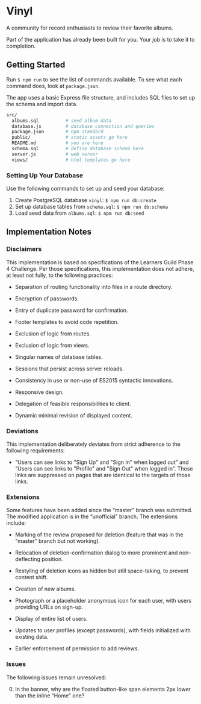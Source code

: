 # Vinyl

A community for record enthusiasts to review their favorite albums.

Part of the application has already been built for you. Your job is to take it to completion.

## Getting Started

Run `$ npm run` to see the list of commands available. To see what each command does, look at `package.json`.

The app uses a basic Express file structure, and includes SQL files to set up the schema and import data.

```sh
src/
  albums.sql          # seed album data
  database.js         # database connection and queries
  package.json        # npm standard
  public/             # static assets go here
  README.md           # you are here
  schema.sql          # define database schema here
  server.js           # web server
  views/              # html templates go here
```

### Setting Up Your Database

Use the following commands to set up and seed your database:

1. Create PostgreSQL database `vinyl`: `$ npm run db:create`
1. Set up database tables from `schema.sql`: `$ npm run db:schema`
1. Load seed data from `albums.sql`: `$ npm run db:seed`

## Implementation Notes

### Disclaimers

This implementation is based on specifications of the Learners Guild Phase 4 Challenge. Per those specifications, this implementation does not adhere, at least not fully, to the following practices:

- Separation of routing functionality into files in a route directory.

- Encryption of passwords.

- Entry of duplicate password for confirmation.

- Footer templates to avoid code repetition.

- Exclusion of logic from routes.

- Exclusion of logic from views.

- Singular names of database tables.

- Sessions that persist across server reloads.

- Consistency in use or non-use of ES2015 syntactic innovations.

- Responsive design.

- Delegation of feasible responsibilities to client.

- Dynamic minimal revision of displayed content.

### Deviations

This implementation deliberately deviates from strict adherence to the following requirements:

- “Users can see links to "Sign Up" and "Sign In" when logged out” and “Users can see links to "Profile" and "Sign Out" when logged in”. Those links are suppressed on pages that are identical to the targets of those links.

### Extensions

Some features have been added since the “master” branch was submitted. The modified application is in the “unofficial” branch. The extensions include:

- Marking of the review proposed for deletion (feature that was in the “master” branch but not working).

- Relocation of deletion-confirmation dialog to more prominent and non-deflecting position.

- Restyling of deletion icons as hidden but still space-taking, to prevent content shift.

- Creation of new albums.

- Photograph or a placeholder anonymous icon for each user, with users providing URLs on sign-up.

- Display of entire list of users.

- Updates to user profiles (except passwords), with fields initialized with existing data.

- Earlier enforcement of permission to add reviews.

### Issues

The following issues remain unresolved:

0. In the banner, why are the floated button-like span elements 2px lower than the inline “Home” one?
